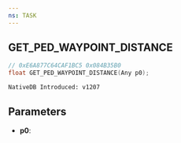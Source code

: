 ```yaml
---
ns: TASK
---
```

## GET_PED_WAYPOINT_DISTANCE

```c
// 0xE6A877C64CAF1BC5 0x084B35B0
float GET_PED_WAYPOINT_DISTANCE(Any p0);
```

```
NativeDB Introduced: v1207
```

## Parameters
* **p0**:
